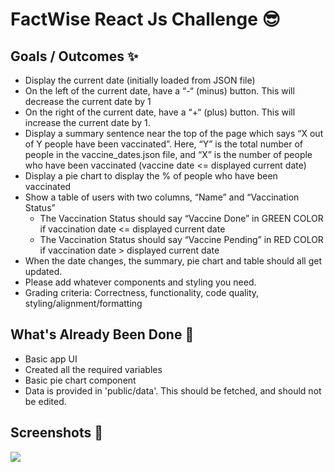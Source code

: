 # FactWise React Js Challenge 😎

## Goals / Outcomes ✨

- Display the current date (initially loaded from JSON file)
- On the left of the current date, have a “-“ (minus) button. This will decrease the current date by 1
- On the right of the current date, have a “+“ (plus) button. This will increase the current date by 1.
- Display a summary sentence near the top of the page which says “X out of Y people have been vaccinated”. Here, “Y” is the total number of people in the vaccine_dates.json file, and “X” is the number of people who have been vaccinated (vaccine date <= displayed current date)
- Display a pie chart to display the % of people who have been vaccinated
- Show a table of users with two columns, “Name” and “Vaccination Status”
  - The Vaccination Status should say “Vaccine Done” in GREEN COLOR if vaccination date <= displayed current date
  - The Vaccination Status should say “Vaccine Pending” in RED COLOR if vaccination date > displayed current date
- When the date changes, the summary, pie chart and table should all get updated.
- Please add whatever components and styling you need.
- Grading criteria: Correctness, functionality, code quality, styling/alignment/formatting 

## What's Already Been Done 🏁

- Basic app UI
- Created all the required variables
- Basic pie chart component
- Data is provided in 'public/data'. This should be fetched, and should not be edited.

## Screenshots 🌄

![](https://raw.githubusercontent.com/FactWise/react-js-challenge/main/public/data/img/ss.png?token=AI5XGETU5SWUVZAEN4HRMC3AWCRAE)
